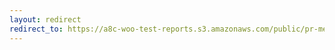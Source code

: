 ```yaml
---
layout: redirect
redirect_to: https://a8c-woo-test-reports.s3.amazonaws.com/public/pr-merge/38295/api/index.html
---
```

